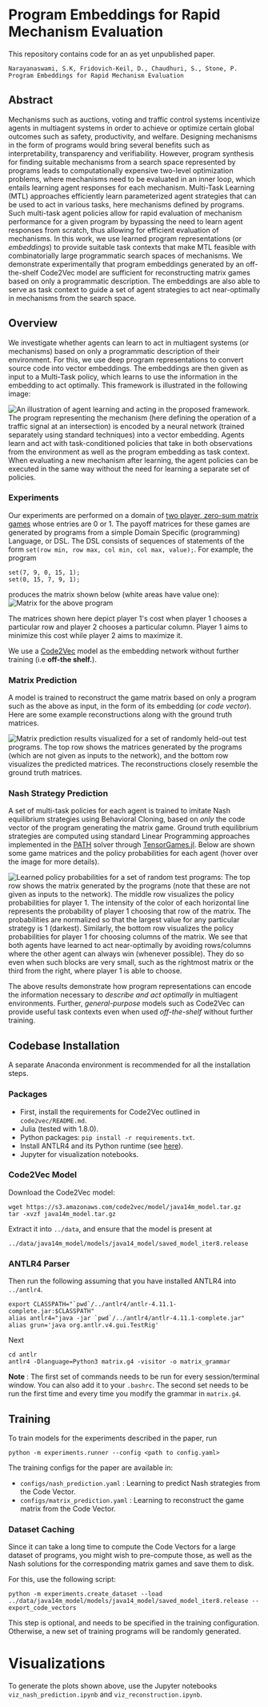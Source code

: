 # Program Embeddings for Rapid Mechanism Evaluation

This repository contains code for an as yet unpublished paper.

```
Narayanaswami, S.K, Fridovich-Keil, D., Chaudhuri, S., Stone, P.
Program Embeddings for Rapid Mechanism Evaluation
```

## Abstract
Mechanisms such as auctions, voting and traffic control systems incentivize agents in multiagent systems in order to achieve or optimize certain global outcomes such as safety, productivity, and welfare. Designing mechanisms in the form of programs would bring several benefits such as interpretability, transparency and verifiability. However, program synthesis for finding suitable mechanisms from a search space represented by programs leads to computationally expensive two-level optimization problems, where mechanisms need to be evaluated in an inner loop, which entails learning agent responses for each mechanism. Multi-Task Learning (MTL) approaches efficiently learn parameterized agent strategies that can be used to act in various tasks, here mechanisms defined by programs. Such multi-task agent policies allow for rapid evaluation of mechanism performance for a given program by bypassing the need to learn agent responses from scratch, thus allowing for efficient evaluation of mechanisms. In this work, we use learned program representations (or _embeddings_) to provide suitable task contexts that make MTL feasible with combinatorially large programmatic search spaces of mechanisms. We demonstrate experimentally that program embeddings generated by an off-the-shelf Code2Vec model are sufficient for reconstructing matrix games based on only a programmatic description. The embeddings are also able to serve as task context to guide a set of agent strategies to act near-optimally in mechanisms from the search space.

## Overview

We investigate whether agents can learn to act in
multiagent systems (or mechanisms) based on only a
programmatic description of their environment. For this,
we use deep program representations to
convert source code into vector embeddings. The
embeddings are then given as input to a Multi-Task policy,
which learns to use the information in the embedding to
act optimally. This framework is illustrated in the
following image:

![](schematic.png "An illustration of agent learning and acting in the proposed framework. The program representing the mechanism (here defining the operation of a traffic signal at an intersection) is encoded by a neural network (trained separately using standard techniques) into a vector embedding. Agents learn and act with task-conditioned policies that take in both observations from the environment as well as the program embedding as task context. When evaluating a new mechanism after learning, the agent policies can be executed in the same way without the need for learning a separate set of policies.")

### Experiments

Our experiments are performed on a domain of [two player, zero-sum matrix games](https://en.wikipedia.org/wiki/Normal-form_game)
whose entries are 0 or 1. The payoff matrices for
these games are generated by programs from a simple
Domain Specific (programming) Language, or DSL. The
DSL consists of sequences of statements of the form `set(row min, row max, col min, col max, value);`. For example, the program
```
set(7, 9, 0, 15, 1);
set(0, 15, 7, 9, 1);
```
produces the matrix shown below (white areas have
value one):
![](mat_cross.png "Matrix for the above program")

The matrices shown here depict player 1's cost when
player 1 chooses a particular row and player 2
chooses a particular column. Player 1 aims to 
minimize this cost while player 2 aims to maximize it.

We use a [Code2Vec](https://github.com/tech-srl/code2vec) model as the embedding
network without further training (i.e **off-the shelf.**).

### Matrix Prediction
A model is trained to reconstruct the game matrix
based on only a program such as the above as input,
in the form of its embedding (or _code vector_).
Here are some example reconstructions along with the
ground truth matrices.

![](viz_mat_pred.png "Matrix prediction results visualized for a set of randomly held-out test programs. The top row shows the matrices generated by the programs (which are not given as inputs to the network), and the bottom row visualizes the predicted matrices. The reconstructions closely resemble the ground truth matrices.")

### Nash Strategy Prediction

A set of multi-task policies for each agent is trained to
imitate Nash equilibrium strategies using
Behavioral Cloning, based on _only_ the code vector
of the program generating the matrix game. Ground
truth equilibrium strategies are computed using
standard Linear Programming approaches implemented
in the [PATH](http://pages.cs.wisc.edu/~ferris/path.html) solver through [TensorGames.jl](https://github.com/forrestlaine/TensorGames.jl).
Below are shown some game matrices and the policy
probabilities for each agent (hover over the image for more details).

![](viz_nash_pred.png "Learned policy probabilities for a set of random test programs: The top row shows the matrix generated by the programs (note that these are not given as inputs to the network). The middle row visualizes the policy probabilities for player 1. The intensity of the color of each horizontal line represents the  probability of player 1 choosing that row of the matrix. The probabilities are normalized so that the largest value for any particular strategy is 1 (darkest). Similarly, the bottom row visualizes the policy probabilities for player 1 for choosing columns of the matrix. We see that both agents have learned to act near-optimally by avoiding rows/columns where the other agent can always win (whenever possible). They do so even when such blocks are very small, such as the rightmost matrix or the third from the right, where player 1 is able to choose." )

The above results demonstrate how program representations
can encode the information necessary to _describe 
and act optimally_ in multiagent environments.
Further, _general-purpose_ models
such as Code2Vec can provide useful task contexts 
even when used _off-the-shelf_ without further training.


## Codebase Installation

A separate Anaconda environment is recommended for
all the installation steps.

### Packages

* First, install the requirements for Code2Vec outlined in `code2vec/README.md`.
* Julia (tested with 1.8.0).
* Python packages: `pip install -r requirements.txt`.
* Install ANTLR4 and its Python runtime (see [here](https://www.antlr.org/download.html)).
* Jupyter for visualization notebooks.

### Code2Vec Model

Download the Code2Vec model:
```
wget https://s3.amazonaws.com/code2vec/model/java14m_model.tar.gz
tar -xvzf java14m_model.tar.gz
```

Extract it into `../data`, and ensure that the model
is present at
```
../data/java14m_model/models/java14_model/saved_model_iter8.release
```

### ANTLR4 Parser

Then run the following assuming that you have installed ANTLR4 into `../antlr4`.

```
export CLASSPATH="`pwd`/../antlr4/antlr-4.11.1-complete.jar:$CLASSPATH"
alias antlr4="java -jar `pwd`/../antlr4/antlr-4.11.1-complete.jar"
alias grun='java org.antlr.v4.gui.TestRig'
```

Next
```
cd antlr
antlr4 -Dlanguage=Python3 matrix.g4 -visitor -o matrix_grammar
```

**Note** : The first set of commands needs to be run
for every session/terminal window. You can also add
it to your `.bashrc`. The second set needs to be run
the first time and every time you modify the grammar
in `matrix.g4`.


## Training

To train models for the experiments described in the paper, run

```
python -m experiments.runner --config <path to config.yaml>
```

The training configs for the paper are available in:
* `configs/nash_prediction.yaml` : Learning to predict Nash strategies from the Code Vector.
* `configs/matrix_prediction.yaml` : Learning to reconstruct the game matrix from the Code Vector.

### Dataset Caching

Since it can take a long time to compute the Code Vectors
for a large dataset of programs, you might wish to
pre-compute those, as well as the Nash solutions for
the corresponding matrix games and save them to disk.

For this, use the following script:
```
python -m experiments.create_dataset --load ../data/java14m_model/models/java14_model/saved_model_iter8.release --export_code_vectors
```

This step is optional, and needs to be specified in
the training configuration. Otherwise, a new set of
training programs will be randomly generated.


# Visualizations

To generate the plots shown above, use the Jupyter notebooks `viz_nash_prediction.ipynb` and `viz_reconstruction.ipynb`.